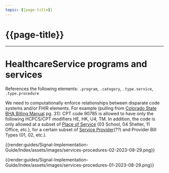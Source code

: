 ```yaml
---
topic: {{page-title}}
---
```


# {{page-title}}

---

# HealthcareService programs and services

References the following elements:
`.program`, `.category`, `.type.service`, `.type.procedure`

We need to computationally enforce relationships between disparate code systems and/or FHIR elements.  For example (pulling from [Colorado State BHA Billing Manual](https://hcpf.colorado.gov/sites/hcpf/files/July%202023%20USCS%20Manual%20Draft%20-Final.pdf) pg. 31):
CPT code 90785 is allowed to have only the following HCPCS/CPT modifiers HE, HK, U4, TM. In addition, the code is only allowed at a subset of [Place of Service](https://www.hl7.org/fhir/valueset-service-place.html) (03 School, 04 Shelter, 11 Office, etc.), for a certain subset of [Service Provider](http://hl7.org/fhir/R4/v2/0360/2.7/index.html)(??) and Provider Bill Types (01, 02, etc.).

{{render:guides/Signal-Implementation-Guide/Index/assets/images/services-procedures-02-2023-08-29.png}}

{{render:guides/Signal-Implementation-Guide/Index/assets/images/services-procedures-01-2023-08-29.png}}


